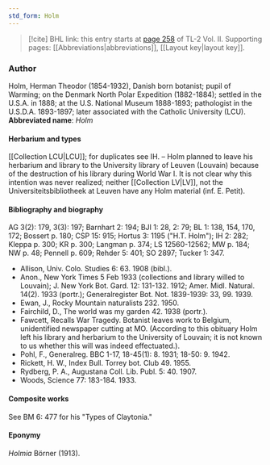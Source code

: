 ```yaml
---
std_form: Holm
---
```


> [!cite] BHL link: this entry starts at [page 258](https://www.biodiversitylibrary.org/page/33068500) of TL-2 Vol. II.
> Supporting pages: [[Abbreviations|abbreviations]], [[Layout key|layout key]].

### Author

Holm, Herman Theodor (1854-1932), Danish born botanist; pupil of Warming; on the Denmark North Polar Expedition (1882-1884); settled in the U.S.A. in 1888; at the U.S. National Museum 1888-1893; pathologist in the U.S.D.A. 1893-1897; later associated with the Catholic University (LCU). 
**Abbreviated name**: *Holm*

#### Herbarium and types

[[Collection LCU|LCU]]; for duplicates see IH. – Holm planned to leave his herbarium and library to the University library of Leuven (Louvain) because of the destruction of his library during World War I. It is not clear why this intention was never realized; neither [[Collection LV|LV]], not the Universiteitsbibliotheek at Leuven have any Holm material (inf. E. Petit).

#### Bibliography and biography

AG 3(2): 179, 3(3): 197; Barnhart 2: 194; BJI 1: 28, 2: 79; BL 1: 138, 154, 170, 172; Bossert p. 180; CSP 15: 915; Hortus 3: 1195 ("H.T. Holm"); IH 2: 282; Kleppa p. 300; KR p. 300; Langman p. 374; LS 12560-12562; MW p. 184; NW p. 48; Pennell p. 609; Rehder 5: 401; SO 2897; Tucker 1: 347.
- Allison, Univ. Colo. Studies 6: 63. 1908 (bibl.).
- Anon., New York Times 5 Feb 1933 (collections and library willed to Louvain); J. New York Bot. Gard. 12: 131-132. 1912; Amer. Midl. Natural. 14(2). 1933 (portr.); Generalregister Bot. Not. 1839-1939: 33, 99. 1939.
- Ewan, J., Rocky Mountain naturalists 232. 1950.
- Fairchild, D., The world was my garden 42. 1938 (portr.).
- Fawcett, Recalls War Tragedy. Botanist leaves work to Belgium, unidentified newspaper cutting at MO. (According to this obituary Holm left his library and herbarium to the University of Louvain; it is not known to us whether this will was indeed effectuated.).
- Pohl, F., Generalreg. BBC 1-17, 18-45(1): 8. 1931; 18-50: 9. 1942.
- Rickett, H. W., Index Bull. Torrey bot. Club 49. 1955.
- Rydberg, P. A., Augustana Coll. Lib. Publ. 5: 40. 1907.
- Woods, Science 77: 183-184. 1933.

#### Composite works

See BM 6: 477 for his "Types of Claytonia."

#### Eponymy

*Holmia* Börner (1913).

